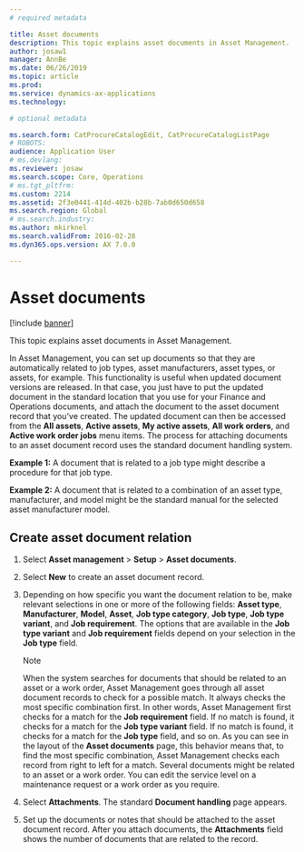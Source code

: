 ```yaml
---
# required metadata

title: Asset documents
description: This topic explains asset documents in Asset Management.
author: josaw1
manager: AnnBe
ms.date: 06/26/2019
ms.topic: article
ms.prod: 
ms.service: dynamics-ax-applications
ms.technology: 

# optional metadata

ms.search.form: CatProcureCatalogEdit, CatProcureCatalogListPage
# ROBOTS: 
audience: Application User
# ms.devlang: 
ms.reviewer: josaw
ms.search.scope: Core, Operations
# ms.tgt_pltfrm: 
ms.custom: 2214
ms.assetid: 2f3e0441-414d-402b-b28b-7ab0d650d658
ms.search.region: Global
# ms.search.industry: 
ms.author: mkirknel
ms.search.validFrom: 2016-02-28
ms.dyn365.ops.version: AX 7.0.0

---
```


# Asset documents

[!include [banner](../../includes/banner.md)]

 

This topic explains asset documents in Asset Management.

In Asset Management, you can set up documents so that they are automatically related to job types, asset manufacturers, asset types, or assets, for example. This functionality is useful when updated document versions are released. In that case, you just have to put the updated document in the standard location that you use for your Finance and Operations documents, and attach the document to the asset document record that you've created. The updated document can then be accessed from the **All assets**, **Active assets**, **My active assets**, **All work orders**, and **Active work order jobs** menu items. The process for attaching documents to an asset document record uses the standard document handling system.

**Example 1:** A document that is related to a job type might describe a procedure for that job type.

**Example 2:** A document that is related to a combination of an asset type, manufacturer, and model might be the standard manual for the selected asset manufacturer model.

## Create asset document relation

1. Select **Asset management** \> **Setup** \> **Asset documents**.
2. Select **New** to create an asset document record.
3. Depending on how specific you want the document relation to be, make relevant selections in one or more of the following fields: **Asset type**, **Manufacturer**, **Model**, **Asset**, **Job type category**, **Job type**, **Job type variant**, and **Job requirement**. The options that are available in the **Job type variant** and **Job requirement** fields depend on your selection in the **Job type** field.

    > [!NOTE]
    > When the system searches for documents that should be related to an asset or a work order, Asset Management goes through all asset document records to check for a possible match. It always checks the most specific combination first. In other words, Asset Management first checks for a match for the **Job requirement** field. If no match is found, it checks for a match for the **Job type variant** field. If no match is found, it checks for a match for the **Job type** field, and so on. As you can see in the layout of the **Asset documents** page, this behavior means that, to find the most specific combination, Asset Management checks each record from right to left for a match. Several documents might be related to an asset or a work order. You can edit the service level on a maintenance request or a work order as you require.

4. Select **Attachments**. The standard **Document handling** page appears.
5. Set up the documents or notes that should be attached to the asset document record. After you attach documents, the **Attachments** field shows the number of documents that are related to the record.
